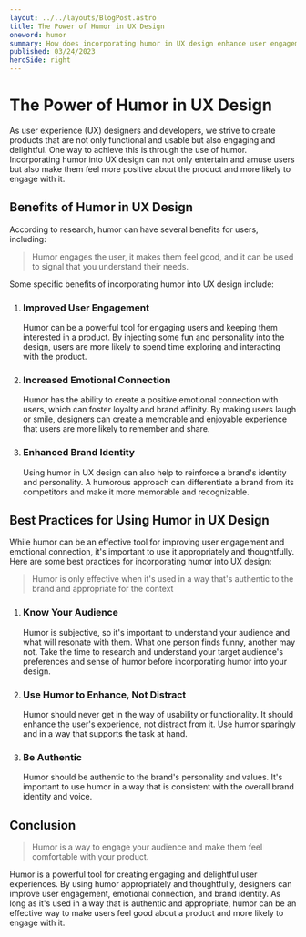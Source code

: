 ```yaml
---
layout: ../../layouts/BlogPost.astro
title: The Power of Humor in UX Design
oneword: humor
summary: How does incorporating humor in UX design enhance user engagement, create positive emotional connections, and increase conversions? Examples and tips on how to effectively incorporate humor in your own designs.
published: 03/24/2023
heroSide: right
---
```


# The Power of Humor in UX Design

As user experience (UX) designers and developers, we strive to create products that are not only functional and usable but also engaging and delightful. One way to achieve this is through the use of humor. Incorporating humor into UX design can not only entertain and amuse users but also make them feel more positive about the product and more likely to engage with it.

## Benefits of Humor in UX Design

According to research, humor can have several benefits for users, including:

> Humor engages the user, it makes them feel good, and it can be used to signal that you understand their needs.

Some specific benefits of incorporating humor into UX design include:

1. ### Improved User Engagement

   Humor can be a powerful tool for engaging users and keeping them interested in a product. By injecting some fun and personality into the design, users are more likely to spend time exploring and interacting with the product.

2. ### Increased Emotional Connection

   Humor has the ability to create a positive emotional connection with users, which can foster loyalty and brand affinity. By making users laugh or smile, designers can create a memorable and enjoyable experience that users are more likely to remember and share.

3. ### Enhanced Brand Identity
   Using humor in UX design can also help to reinforce a brand's identity and personality. A humorous approach can differentiate a brand from its competitors and make it more memorable and recognizable.

## Best Practices for Using Humor in UX Design

While humor can be an effective tool for improving user engagement and emotional connection, it's important to use it appropriately and thoughtfully. Here are some best practices for incorporating humor into UX design:

> Humor is only effective when it's used in a way that's authentic to the brand and appropriate for the context

1. ### Know Your Audience

   Humor is subjective, so it's important to understand your audience and what will resonate with them. What one person finds funny, another may not. Take the time to research and understand your target audience's preferences and sense of humor before incorporating humor into your design.

2. ### Use Humor to Enhance, Not Distract

   Humor should never get in the way of usability or functionality. It should enhance the user's experience, not distract from it. Use humor sparingly and in a way that supports the task at hand.

3. ### Be Authentic
   Humor should be authentic to the brand's personality and values. It's important to use humor in a way that is consistent with the overall brand identity and voice.

## Conclusion

> Humor is a way to engage your audience and make them feel comfortable with your product.

Humor is a powerful tool for creating engaging and delightful user experiences. By using humor appropriately and thoughtfully, designers can improve user engagement, emotional connection, and brand identity. As long as it's used in a way that is authentic and appropriate, humor can be an effective way to make users feel good about a product and more likely to engage with it.

